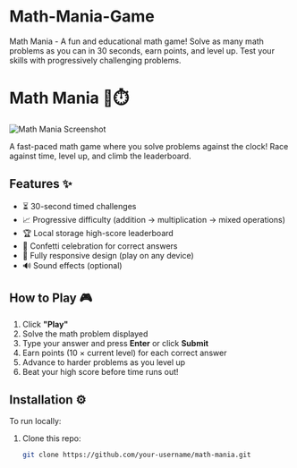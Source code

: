 # Math-Mania-Game
Math Mania - A fun and educational math game! Solve as many math problems as you can in 30 seconds, earn points, and level up. Test your skills with progressively challenging problems.


# Math Mania 🧮⏱️  

![Math Mania Screenshot](screenshot.png) <!-- Add a screenshot of your game -->

A fast-paced math game where you solve problems against the clock! Race against time, level up, and climb the leaderboard.

## **Features ✨**  
- ⏳ 30-second timed challenges  
- 📈 Progressive difficulty (addition → multiplication → mixed operations)  
- 🏆 Local storage high-score leaderboard  
- 🎉 Confetti celebration for correct answers  
- 📱 Fully responsive design (play on any device)  
- 🔊 Sound effects (optional)  

## **How to Play 🎮**  
1. Click **"Play"**  
2. Solve the math problem displayed  
3. Type your answer and press **Enter** or click **Submit**  
4. Earn points (10 × current level) for each correct answer  
5. Advance to harder problems as you level up  
6. Beat your high score before time runs out!  

## **Installation ⚙️**  
To run locally:  
1. Clone this repo:  
   ```bash
   git clone https://github.com/your-username/math-mania.git
